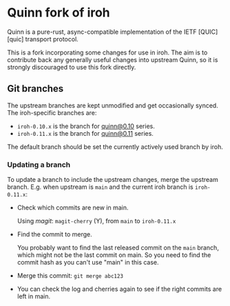 # Quinn fork of iroh

Quinn is a pure-rust, async-compatible implementation of the IETF
[QUIC][quic] transport protocol.

This is a fork incorporating some changes for use in iroh.  The aim is
to contribute back any generally useful changes into upstream Quinn,
so it is strongly discouraged to use this fork directly.


## Git branches

The upstream branches are kept unmodified and get occasionally synced.
The iroh-specific branches are:

- `iroh-0.10.x` is the branch for quinn@0.10 series.
- `iroh-0.11.x` is the branch for quinn@0.11 series.

The default branch should be set the currently actively used branch by
iroh.

### Updating a branch

To update a branch to include the upstream changes, merge the upstream
branch.  E.g. when upstream is `main` and the current iroh branch is
`iroh-0.11.x`:

- Check which commits are new in main.

  Using *magit*: `magit-cherry` (Y), from `main` to `iroh-0.11.x`

- Find the commit to merge.

  You probably want to find the last released commit on the `main`
  branch, which might not be the last commit on main.  So you need to
  find the commit hash as you can't use "main" in this case.

- Merge this commit: `git merge abc123`

- You can check the log and cherries again to see if the right commits
  are left in main.
